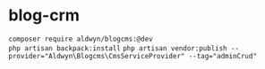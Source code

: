 # blog-crm
`composer require aldwyn/blogcms:@dev`  
`php artisan backpack:install`
`php artisan vendor:publish --provider="Aldwyn\Blogcms\CmsServiceProvider" --tag="adminCrud"`

